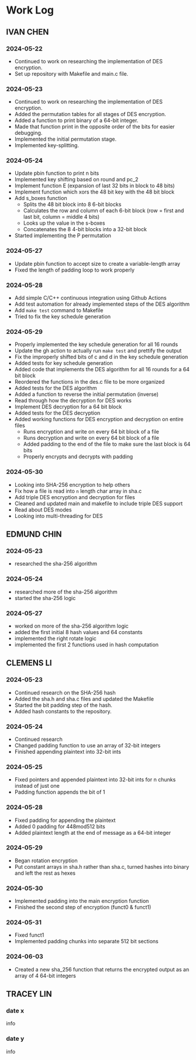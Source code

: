 # Work Log

## IVAN CHEN

### 2024-05-22

- Continued to work on researching the implementation of DES encryption.
- Set up repository with Makefile and main.c file.

### 2024-05-23

- Continued to work on researching the implementation of DES encryption.
- Added the permutation tables for all stages of DES encryption.
- Added a function to print binary of a 64-bit integer.
- Made that function print in the opposite order of the bits for easier debugging.
- Implemented the initial permutation stage.
- Implemented key-splitting.

### 2024-05-24

- Update pbin function to print n bits
- Implemented key shifting based on round and pc_2
- Implement function E (expansion of last 32 bits in block to 48 bits)
- Implement function which xors the 48 bit key with the 48 bit block
- Add s_boxes function
    - Splits the 48 bit block into 8 6-bit blocks
    - Calculates the row and column of each 6-bit block (row = first and last bit, column = middle 4 bits)
    - Looks up the value in the s-boxes
    - Concatenates the 8 4-bit blocks into a 32-bit block
- Started implementing the P permutation

### 2024-05-27

 - Update pbin function to accept size to create a variable-length array
 - Fixed the length of padding loop to work properly

### 2024-05-28

- Add simple C/C++ continuous integration using Github Actions
- Add test automation for already implemented steps of the DES algorithm
- Add `make test` command to Makefile
- Tried to fix the key schedule generation

### 2024-05-29

- Properly implemented the key schedule generation for all 16 rounds
- Update the gh action to actually run `make test` and prettify the output
- Fix the improperly shifted bits of c and d in the key schedule generation
- Added tests for key schedule generation
- Added code that implements the DES algorithm for all 16 rounds for a 64 bit block
- Reordered the functions in the des.c file to be more organized
- Added tests for the DES algorithm
- Added a function to reverse the initial permutation (inverse)
- Read through how the decryption for DES works
- Implement DES decryption for a 64 bit block
- Added tests for the DES decryption
- Added working functions for DES encryption and decryption on entire files
    - Runs encryption and write on every 64 bit block of a file
    - Runs decryption and write on every 64 bit block of a file
    - Added padding to the end of the file to make sure the last block is 64 bits
    - Properly encrypts and decrypts with padding

### 2024-05-30

- Looking into SHA-256 encryption to help others
- Fix how a file is read into `n` length char array in sha.c
- Add triple DES encryption and decryption for files
- Cleaned and updated main and makefile to include triple DES support
- Read about DES modes
- Looking into multi-threading for DES

## EDMUND CHIN
 
### 2024-05-23  

- researched the sha-256 algorithm  

### 2024-05-24    

- researched more of the sha-256 algorithm
- started the sha-256 logic

### 2024-05-27  

- worked on more of the sha-256 algorithm logic
- added the first initial 8 hash values and 64 constants
- implemented the right rotate logic
- implemented the first 2 functions used in hash computation


## CLEMENS LI

### 2024-05-23

 - Continued research on the SHA-256 hash
 - Added the sha.h and sha.c files and updated the Makefile
 - Started the bit padding step of the hash.
 - Added hash constants to the repository.

### 2024-05-24

 - Continued research
 - Changed padding function to use an array of 32-bit integers
 - Finished appending plaintext into 32-bit ints

### 2024-05-25

 - Fixed pointers and appended plaintext into 32-bit ints for n chunks instead of just one
 - Padding function appends the bit of 1

### 2024-05-28

 - Fixed padding for appending the plaintext
 - Added 0 padding for 448mod512 bits
 - Added plaintext length at the end of message as a 64-bit integer

### 2024-05-29

 - Began rotation encryption
 - Put constant arrays in sha.h rather than sha.c, turned hashes into binary and left the rest as hexes

 ### 2024-05-30

 - Implemented padding into the main encryption function
 - Finished the second step of encryption (funct0 & funct1)

 ### 2024-05-31

 - Fixed funct1
 - Implemented padding chunks into separate 512 bit sections

 ### 2024-06-03
 
 - Created a new sha_256 function that returns the encrypted output as an array of 4 64-bit integers




## TRACEY LIN

### date x

info

### date y

info

